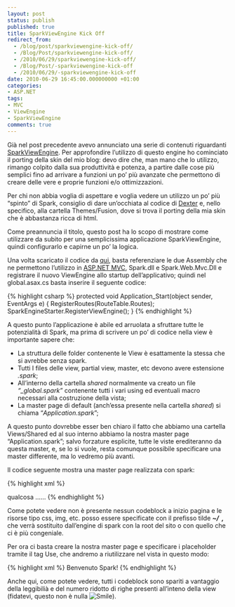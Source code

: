 ```yaml
---
layout: post
status: publish
published: true
title: SparkViewEngine Kick Off
redirect_from: 
  - /blog/post/sparkviewengine-kick-off/
  - /Blog/Post/sparkviewengine-kick-off/
  - /2010/06/29/sparkviewengine-kick-off/
  - /Blog/Post/-sparkviewengine-kick-off
  - /2010/06/29/-sparkviewengine-kick-off
date: 2010-06-29 16:45:00.000000000 +01:00
categories:
- ASP.NET
tags:
- MVC
- ViewEngine
- SparkViewEngine
comments: true
---
```

<p>Già nel post precedente avevo annunciato una serie di contenuti riguardanti <a title="SparkViewEngine" href="http://sparkviewengine.com/" rel="nofollow" target="_blank">SparkViewEngine</a>. Per approfondire l’utilizzo di questo engine ho cominciato il porting della skin del mio blog: devo dire che, man mano che lo utilizzo, rimango colpito dalla sua produttività e potenza, a partire dalle cose più semplici fino ad arrivare a funzioni un po’ più avanzate che permettono di creare delle vere e proprie funzioni e/o ottimizzazioni.</p>  <p>Per chi non abbia voglia di aspettare e voglia vedere un utilizzo un po’ più “spinto” di Spark, consiglio di dare un’occhiata al codice di <a title="Dexter Blog Engine Category" href="http://www.imperugo.tostring.it/categories/archive/Dexter" target="_blank">Dexter</a> e, nello specifico, alla cartella Themes/Fusion, dove si trova il porting della mia skin che è abbastanza ricca di html.</p>  <p>Come preannuncia il titolo, questo post ha lo scopo di mostrare come utilizzare da subito per una semplicissima applicazione SparkViewEngine, quindi configurarlo e capirne un po’ la logica.</p>  <p>Una volta scaricato il codice da <a title="SparkViewEngine Download" href="http://sparkviewengine.codeplex.com/releases/view/27601" rel="nofollow" target="_blank">qui</a>, basta referenziare le due Assembly che ne permettono l’utilizzo in <a title="ASP.NET MVC Search" href="http://www.imperugo.tostring.it/tags/archive/mvc" target="_blank">ASP.NET MVC</a>, Spark.dll e Spark.Web.Mvc.Dll e registrare il nuovo ViewEngine allo startup dell’applicativo; quindi nel global.asax.cs basta inserire il seguente codice:</p>  {% highlight csharp %}
protected void Application_Start(object sender, EventArgs e)
{
    RegisterRoutes(RouteTable.Routes);
    SparkEngineStarter.RegisterViewEngine();
}
{% endhighlight %}
<p>A questo punto l’applicazione è abile ed arruolata a sfruttare tutte le potenzialità di Spark, ma prima di scrivere un po’ di codice nella view è importante sapere che:</p>

<ul>
  <li>La struttura delle folder contenente le View è esattamente la stessa che si avrebbe senza spark. </li>

  <li>Tutti I files delle view, partial view, master, etc devono avere estensione <em>.spark</em>; </li>

  <li>All’interno della cartella <em>shared</em> normalmente va creato un file <em>“_global.spark”</em> contenente tutti i vari using ed eventuali macro necessari alla costruzione della vista; </li>

  <li>La master page di default (anch’essa presente nella cartella <em>shared</em>) si chiama “<em>Application.spark</em>”; </li>
</ul>

<p>A questo punto dovrebbe esser ben chiaro il fatto che abbiamo una cartella Views/Shared ed al suo interno abbiamo la nostra master page “Application.spark”; salvo forzature esplicite, tutte le viste erediteranno da questa master, e, se lo si vuole, resta comunque possibile specificare una master differente, ma lo vedremo più avanti.</p>

<p>Il codice seguente mostra una master page realizzata con spark:</p>

{% highlight xml %}
<!DOCTYPE html PUBLIC "-//W3C//DTD XHTML 1.0 Transitional//EN" "http://www.w3.org/TR/xhtml1/DTD/xhtml1-transitional.dtd">
<html xmlns="http://www.w3.org/1999/xhtml">
    <head>
        <meta http-equiv="Content-Type" content="text/html; charset=utf-8"/>
        <title><use content="title">${Model.Title}</use></title>
        <meta name="description" content="${Model.Description}" /> 
        <meta name="keywords" content="${Model.KeyWords}" /> 
        <meta name="author" content="${Model.Author}" />
        <link rel="SHORTCUT ICON" href="~/images/favicon.ico" type="image/x-icon" />
        <link type="text/css" rel="stylesheet" href="~/Styles/Site.css" />
        <script src="~/Scripts/jquery.watermark.js" type="text/javascript" language="javascript"></script>
        <script src="~/Scripts/jquery.fancybox-1.3.1.pack.js" type="text/javascript" language="javascript"></script>
    </head>
    <body>
        <use content="MainContent"></use>
        qualcosa ......
    </body>
</html>
{% endhighlight %}
<p>Come potete vedere non è presente nessun codeblock a inizio pagina e le risorse tipo css, img, etc. posso essere specificate con il prefisso tilde <strong><em>~/&#160; , </em></strong>che verrà sostituito dall’engine di spark con la root del sito o con quello che ci è più congeniale.</p>

<p>Per ora ci basta creare la nostra master page e specificare i placeholder tramite il tag Use, che andremo a riutilizzare nel vista in questo modo:</p>

{% highlight xml %}
<content name="MainContent">
    Benvenuto Spark!
</content>
{% endhighlight %}
<p>Anche qui, come potete vedere, tutti i codeblock sono spariti a vantaggio della leggibilià e del numero ridotto di righe presenti all’inteno della view (fidatevi, questo non è nulla <img style="border-bottom-style: none; border-right-style: none; border-top-style: none; border-left-style: none" class="wlEmoticon wlEmoticon-smile" alt="Smile" src="http://tostring.it/UserFiles/imperugo/wlEmoticonsmile.png" />).</p>
